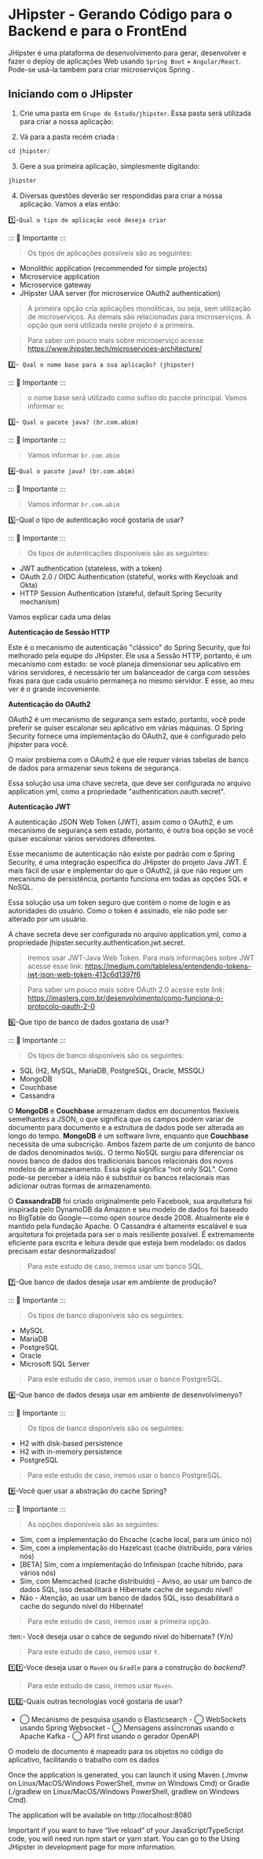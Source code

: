 # JHipster - Gerando Código para o Backend e para o FrontEnd

JHipster é uma plataforma de desenvolvimento para gerar, desenvolver e fazer o  deploy de aplicações Web usando `Spring Boot` + `Angular/React`.  Pode-se usá-la também para criar microserviços Spring . 


## Iniciando com o JHipster

1. Crie uma pasta em `Grupo de Estudo/jhipster`. Essa pasta será utilizada para criar a nossa aplicação:

2. Vá para a pasta recém criada :

```java
cd jhipster/
```

3. Gere a sua primeira aplicação, simplesmente digitando:

```java
jhipster
```

4. Diversas questões deverão ser respondidas para criar a nossa aplicação. Vamos a elas então:

:one:-```Qual o tipo de aplicação você deseja criar```


::: :pushpin: Importante :::

> Os tipos de aplicações possíveis são as seguintes:

  - Monolithic application (recommended for simple projects) 
  - Microservice application 
  - Microservice gateway 
  - JHipster UAA server (for microservice OAuth2 authentication) 


> A primeira opção cria aplicações monolíticas, ou seja, sem utilização de microserviços. As demais são relacionadas para microserviços.  A opção  que será utilizada neste projeto é a primeira.


> Para saber um pouco mais sobre microserviço acesse https://www.jhipster.tech/microservices-architecture/

:two:-` Qual o nome base para a sua aplicação? (jhipster)` 

::: :pushpin: Importante :::

> o nome base será utilizado como sufixo do pacote principal. Vamos informar `ec`

:three:-` Qual o pacote java? (br.com.abim)` 

::: :pushpin: Importante :::

> Vamos informar `br.com.abim`

:four:-`Qual o pacote java? (br.com.abim)` 

::: :pushpin: Importante :::

> Vamos informar `br.com.abim`

:five:-Qual o tipo de autenticação você gostaria de usar?

::: :pushpin: Importante :::

> Os tipos de autenticações disponíveis são as seguintes:

- JWT authentication (stateless, with a token) 
- OAuth 2.0 / OIDC Authentication (stateful, works with Keycloak and Okta) 
- HTTP Session Authentication (stateful, default Spring Security mechanism) 

Vamos explicar cada uma delas

**Autenticação de Sessão HTTP** 

Este é o mecanismo de autenticação "clássico" do Spring Security, que foi melhorado pela equipe do JHipster. Ele usa a Sessão HTTP, portanto, é um mecanismo com estado: se você planeja dimensionar seu aplicativo em vários servidores, é necessário ter um balanceador de carga com sessões fixas para que cada usuário permaneça no mesmo servidor. E esse, ao meu ver é o grande incoveniente.

**Autenticação do OAuth2**

OAuth2 é um mecanismo de segurança sem estado, portanto, você pode preferir se quiser escalonar seu aplicativo em várias máquinas. O Spring Security fornece uma implementação do OAuth2, que é configurado pelo jhipster para você.

O maior problema com o OAuth2 é que ele requer várias tabelas de banco de dados para armazenar seus tokens de segurança. 

Essa solução usa uma chave secreta, que deve ser configurada no arquivo application.yml, como a propriedade "authentication.oauth.secret".

**Autenticação JWT**

A autenticação JSON Web Token (JWT), assim como o OAuth2, é um mecanismo de segurança sem estado, portanto, é outra boa opção se você quiser escalonar vários servidores diferentes.

Esse mecanismo de autenticação não existe por padrão com o Spring Security, é uma integração específica do JHipster do projeto Java JWT. É mais fácil de usar e implementar do que o OAuth2, já que não requer um mecanismo de persistência, portanto funciona em todas as opções SQL e NoSQL.

Essa solução usa um token seguro que contém o nome de login e as autoridades do usuário. Como o token é assinado, ele não pode ser alterado por um usuário.

A chave secreta deve ser configurada no arquivo application.yml, como a propriedade jhipster.security.authentication.jwt.secret.


> Iremos usar JWT-Java Web Token. Para mais informações sobre JWT acesse esse link: https://medium.com/tableless/entendendo-tokens-jwt-json-web-token-413c6d1397f6

> Para saber um pouco mais sobre OAuth 2.0 acesse este link: https://imasters.com.br/desenvolvimento/como-funciona-o-protocolo-oauth-2-0

:six:-Que tipo de banco de dados gostaria de usar?

::: :pushpin: Importante :::

> Os tipos de banco disponíveis são os seguintes:

- SQL (H2, MySQL, MariaDB, PostgreSQL, Oracle, MSSQL) 
-  MongoDB 
-  Couchbase 
-  Cassandra


O **MongoDB** e **Couchbase** armazenam dados em documentos flexíveis semelhantes a JSON, o que significa que os campos podem variar de documento para documento e a estrutura de dados pode ser alterada ao longo do tempo. **MongoDB** é um software livre, enquanto que  **Couchbase** necessita de uma subscrição. Ambos fazem parte de um conjunto de banco de dados denominados `NoSQL`. O termo NoSQL surgiu para diferenciar os novos banco de dados dos tradicionais bancos relacionais dos novos modelos de armazenamento. Essa sigla significa “not only SQL”. Como pode-se perceber a idéia não é substituir os bancos relacionais mas adicionar outras formas de armazenamento.

O **CassandraDB** foi criado originalmente pelo Facebook, sua arquitetura foi inspirada pelo DynamoDB da Amazon e seu modelo de dados foi baseado no BigTable do Google — como open source desde 2008. Atualmente ele é mantido pela fundação Apache.
O Cassandra é altamente escalável e sua arquitetura foi projetada para ser o mais resiliente possível. É extremamente eficiente para escrita e leitura desde que esteja bem modelado: os dados precisam estar desnormalizados! 

> Para este estudo de caso, iremos usar um banco SQL.

:seven:-Que banco de dados deseja usar em ambiente de produção?

::: :pushpin: Importante :::

> Os tipos de banco disponíveis são os seguintes:

-  MySQL 
-  MariaDB 
-  PostgreSQL 
-  Oracle  
-  Microsoft SQL Server 

> Para este estudo de caso, iremos usar o banco PostgreSQL.

:eight:-Que banco de dados deseja usar em ambiente de desenvolvimenyo?

::: :pushpin: Importante :::

> Os tipos de banco disponíveis são os seguintes:

-  H2 with disk-based persistence 
-  H2 with in-memory persistence 
-  PostgreSQL 

> Para este estudo de caso, iremos usar o banco PostgreSQL.


:nine:-Você quer usar a abstração do cache Spring? 

::: :pushpin: Importante :::

> As opções disponíveis são as seguintes:

- Sim, com a implementação do Ehcache (cache local, para um único nó)
- Sim, com a implementação do Hazelcast (cache distribuído, para vários nós)
- [BETA] Sim, com a implementação do Infinispan (cache híbrido, para vários nós)
- Sim, com Memcached (cache distribuído) - Aviso, ao usar um banco de dados SQL, isso desabilitará
       e Hibernate cache de segundo nível!
- Não - Atenção, ao usar um banco de dados SQL, isso desabilitará o cache do segundo nível do Hibernate!

> Para este estudo de caso, iremos usar a primeira opção.

:ten:- Você deseja usar o cahce de segundo nível do hibernate? (Y/n)

> Para este estudo de caso, iremos usar `Y`.

:one::one:-Voce deseja usar o `Maven` ou `Gradle` para a construção do *backend*?

> Para este estudo de caso, iremos usar `Maven`.


:one::two:-Quais outras tecnologias você gostaria de usar?

- ◯ Mecanismo de pesquisa usando o Elasticsearch
- ◯ WebSockets usando Spring Websocket
- ◯ Mensagens assíncronas usando o Apache Kafka
- ◯ API first usando o gerador OpenAPI

O modelo de documento é mapeado para os objetos no código do aplicativo, facilitando o trabalho com os dados


Once the application is generated, you can launch it using Maven (./mvnw on Linux/MacOS/Windows PowerShell, mvnw on Windows Cmd) or Gradle (./gradlew on Linux/MacOS/Windows PowerShell, gradlew on Windows Cmd).

The application will be available on http://localhost:8080

Important if you want to have “live reload” of your JavaScript/TypeScript code, you will need run npm start or yarn start. You can go to the Using JHipster in development page for more information.

